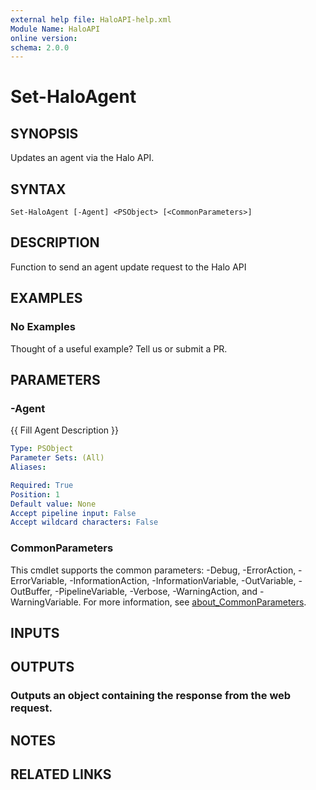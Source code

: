 ```yaml
---
external help file: HaloAPI-help.xml
Module Name: HaloAPI
online version:
schema: 2.0.0
---
```


# Set-HaloAgent

## SYNOPSIS
Updates an agent via the Halo API.

## SYNTAX

```
Set-HaloAgent [-Agent] <PSObject> [<CommonParameters>]
```

## DESCRIPTION
Function to send an agent update request to the Halo API

## EXAMPLES

### No Examples

Thought of a useful example? Tell us or submit a PR.

## PARAMETERS

### -Agent
{{ Fill Agent Description }}

```yaml
Type: PSObject
Parameter Sets: (All)
Aliases:

Required: True
Position: 1
Default value: None
Accept pipeline input: False
Accept wildcard characters: False
```

### CommonParameters
This cmdlet supports the common parameters: -Debug, -ErrorAction, -ErrorVariable, -InformationAction, -InformationVariable, -OutVariable, -OutBuffer, -PipelineVariable, -Verbose, -WarningAction, and -WarningVariable. For more information, see [about_CommonParameters](http://go.microsoft.com/fwlink/?LinkID=113216).

## INPUTS

## OUTPUTS

### Outputs an object containing the response from the web request.
## NOTES

## RELATED LINKS
